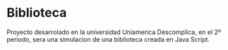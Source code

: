 # Biblioteca
Proyecto desarrolado en la universidad Uniamerica Descomplica, en el 2º periodo, sera una simulacion de una biblioteca creada en Java Script.
